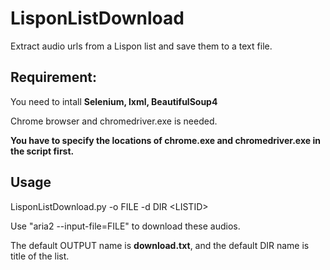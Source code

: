 # LisponListDownload
Extract audio urls from a Lispon list and save them to a text file.

## Requirement:

You need to intall __Selenium, lxml, BeautifulSoup4__

Chrome browser and chromedriver.exe is needed.

__You have to specify the locations of chrome.exe and chromedriver.exe in the script first.__

## Usage

LisponListDownload.py -o FILE -d DIR \<LISTID\>

Use "aria2 --input-file=FILE" to download these audios.

The default OUTPUT name is __download.txt__, and the default DIR name is title of the list.
